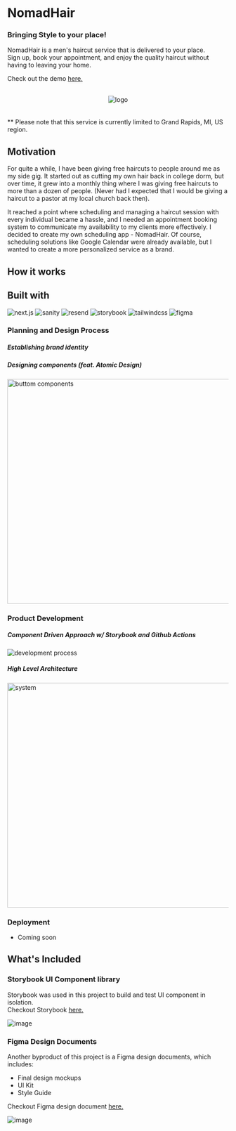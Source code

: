 # NomadHair

### Bringing Style to your place!

<p>
  NomadHair is a men's haircut service that is delivered to your place.</br>
  Sign up, book your appointment, and enjoy the quality haircut without having to leaving your home.
</p>
<p>Check out the demo <a href="www.nomadhair.co">here.</a></p>
<br>
<div align="center">
  <img src="https://github.com/tnamdevnote/nomadhair/assets/44216709/5fdd27f1-8b11-462f-b585-a8e67c78be47" alt='logo'/>
</div>
<br>
<br>
<caption>** Please note that this service is currently limited to Grand Rapids, MI, US region.</caption>
<br>

<h2>Motivation</h2>
<p>
For quite a while, I have been giving free haircuts to people around me as my side gig. It started out as cutting my own hair back in college dorm, but over time, it grew into a monthly thing where I was giving free haircuts to more than a dozen of people. (Never had I expected that I would be giving a haircut to a pastor at my local church back then).

It reached a point where scheduling and managing a haircut session with every individual became a hassle, and I needed an appointment booking system to communicate my availability to my clients more effectively. I decided to create my own scheduling app - NomadHair. Of course, scheduling solutions like Google Calendar were already available, but I wanted to create a more personalized service as a brand.
</p>

<h2>How it works</h2>

<h2>Built with</h2>
<div>
  <img src="https://img.shields.io/badge/Next.js-%23000000?logo=next.js" alt='next.js'/>
  <img src="https://img.shields.io/badge/Sanity-%23000000?logo=sanity" alt='sanity'/>
  <img src="https://img.shields.io/badge/Resend-%23000000?logo=resend" alt='resend'/>
  <img src="https://img.shields.io/badge/Storybook-%23ffffff?logo=storybook" alt='storybook'/>
  <img src="https://img.shields.io/badge/TailwindCSS-%23FFFFFF?logo=tailwindcss" alt='tailwindcss'/>
  <img src="https://img.shields.io/badge/Figma-%23FFFFFF?logo=figma" alt='figma'/>
</div>

### Planning and Design Process
##### Establishing brand identity
##### Designing components (feat. Atomic Design)
<img src="https://github.com/tnamdevnote/nomadhair/assets/44216709/4795f52f-b547-42b3-bb47-c6609f2ca32b" width="512" alt="buttom components"/>



### Product Development
##### Component Driven Approach w/ Storybook and Github Actions
<img src="https://github.com/tnamdevnote/nomadhair/assets/44216709/c17732e0-969f-4c0c-9a6f-fa46028c740b" alt="development process" />

##### High Level Architecture
<img src="https://github.com/tnamdevnote/nomadhair/assets/44216709/2b62ce5b-2469-4943-adc3-3ecbcb81696a" width="512" alt="system" />

### Deployment
- Coming soon


<h2>What's Included</h2>

### Storybook UI Component library
Storybook was used in this project to build and test UI component in isolation.<br>
Checkout Storybook [here.](https://65f86d160015b8443704c163-ojovnerorg.chromatic.com/?path=/docs/atoms-avatar--docs)

![image](https://github.com/tnamdevnote/nomadhair/assets/44216709/630f6653-d52d-4fbb-bb8c-63fee24376ad)


### Figma Design Documents
Another byproduct of this project is a Figma design documents, which includes:
- Final design mockups
- UI Kit
- Style Guide <br>

Checkout Figma design document [here.](https://www.figma.com/design/cURR8cW2EUkTgpHLf5RiVW/NomadHair?node-id=1506%3A3194&t=hWKvw14LmD6E2GKy-1)

![image](https://github.com/tnamdevnote/nomadhair/assets/44216709/cc7a09e9-58bf-40a2-9d1c-4db7c60a839a)


